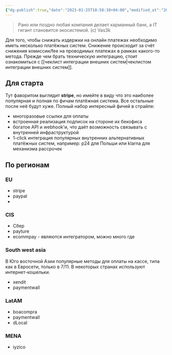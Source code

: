 ```yaml
---
{"dg-publish":true,"date":"2023-01-25T10:58:38+04:00","modified_at":"2023-01-25T11:30:55+04:00","permalink":"/spisok-platyozhnyh-sistem/","dgPassFrontmatter":true}
---
```



> Рано или поздно любая компания делает карманный банк, а IT гигант становится экосистемой. (с) Vas3k 

Для того, чтобы снижать издержки на онлайн платежах необходимо иметь несколько платёжных систем. Снижение происходит за счёт снижения комиссии/fee на проводимых платежах в рамках какого-то метода. Прежде чем брать техническую интеграцию, стоит ознакомиться с [[чеклист интеграции внешних систем|чеклистом интеграции внешних систем]].

## Для старта

Тут фаворитом выглядит **stripe**, но имейте в виду что это наиболее популярная и полная по фичам платёжная система. Все остальные после неё будут хуже. Полный набор интересный фичей в страйпе:
- многоразовые ссылки для оплаты
- встроенная реализация подписок на стороне их бекофиса
- богатое API и webhook'и, что даёт возможность связывать с внутренней инфраструктурой
- 1-click интеграция популярных внутренних альтернативных платёжных систем, например: p24 для Польши или klarna для механизма рассрочек

## По регионам

### EU

- stripe
- paypal
- 

### CIS

- Сбер
- payture
- ecommpay - являются интегратором, можно много где

### South west asia

В Юго восточной Азии популярные методы для оплаты на кассе, типа как в Евросети, только в 7/11. В некоторых странах используют интернет-кошельки.  

- xendit 
- paymentwall

### LatAM

- boacompra
- paymentwall
- dLocal

### MENA

- iyzico
